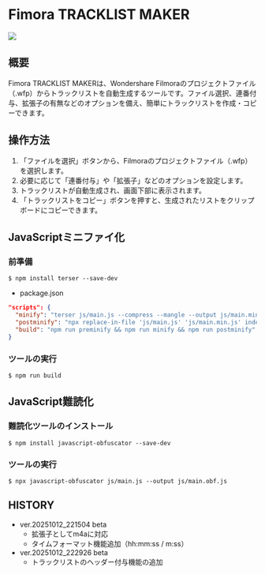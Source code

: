 # Fimora TRACKLIST MAKER

![](images/logo.png)

## 概要

Fimora TRACKLIST MAKERは、Wondershare Filmoraのプロジェクトファイル（.wfp）からトラックリストを自動生成するツールです。ファイル選択、連番付与、拡張子の有無などのオプションを備え、簡単にトラックリストを作成・コピーできます。

## 操作方法

1. 「ファイルを選択」ボタンから、Filmoraのプロジェクトファイル（.wfp）を選択します。
2. 必要に応じて「連番付与」や「拡張子」などのオプションを設定します。
3. トラックリストが自動生成され、画面下部に表示されます。
4. 「トラックリストをコピー」ボタンを押すと、生成されたリストをクリップボードにコピーできます。


## JavaScriptミニファイ化

### 前準備

```
$ npm install terser --save-dev
```

-  package.json

```json
"scripts": {
  "minify": "terser js/main.js --compress --mangle --output js/main.min.js",
  "postminify": "npx replace-in-file 'js/main.js' 'js/main.min.js' index.html",
  "build": "npm run preminify && npm run minify && npm run postminify"
}
```

### ツールの実行

```
$ npm run build
```


## JavaScript難読化

### 難読化ツールのインストール

```
$ npm install javascript-obfuscator --save-dev
```

### ツールの実行

```
$ npx javascript-obfuscator js/main.js --output js/main.obf.js
```

## HISTORY

- ver.20251012_221504 beta
  - 拡張子としてm4aに対応
  - タイムフォーマット機能追加（hh:mm:ss / m:ss）
- ver.20251012_222926 beta
  - トラックリストのヘッダー付与機能の追加